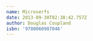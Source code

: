 ```yaml
---
name: Microserfs
date: 2013-09-30T02:38:42.757Z
author: Douglas Coupland
isbn: '9780060987046'
---
```


